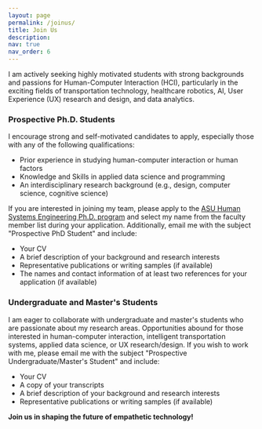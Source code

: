 ```yaml
---
layout: page
permalink: /joinus/
title: Join Us
description: 
nav: true
nav_order: 6
---
```

 
I am actively seeking highly motivated students with strong backgrounds and passions for Human-Computer Interaction (HCI), particularly in the exciting fields of transportation technology, healthcare robotics, AI, User Experience (UX) research and design, and data analytics.
### Prospective Ph.D. Students
I encourage strong and self-motivated candidates to apply, especially those with any of the following qualifications:
- Prior experience in studying human-computer interaction or human factors
- Knowledge and Skills in applied data science and programming
- An interdisciplinary research background (e.g., design, computer science, cognitive science)

If you are interested in joining my team, please apply to the [ASU Human Systems Engineering Ph.D. program](https://poly.engineering.asu.edu/hse/phd/) and select my name from the faculty member list during your application. Additionally, email me with the subject "Prospective PhD Student" and include:
- Your CV
- A brief description of your background and research interests
- Representative publications or writing samples (if available)
- The names and contact information of at least two references for your application (if available)

### Undergraduate and Master's Students
I am eager to collaborate with undergraduate and master's students who are passionate about my research areas. Opportunities abound for those interested in human-computer interaction, intelligent transportation systems, applied data science, or UX research/design. If you wish to work with me, please email me with the subject "Prospective Undergraduate/Master's Student" and include:
- Your CV
- A copy of your transcripts
- A brief description of your background and research interests
- Representative publications or writing samples (if available)

**Join us in shaping the future of empathetic technology!**


